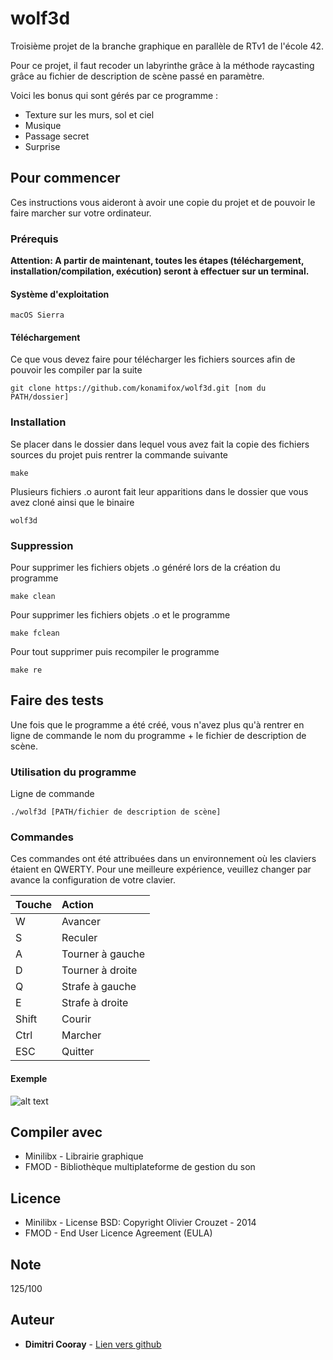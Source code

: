 # wolf3d

Troisième projet de la branche graphique en parallèle de RTv1 de l'école 42.

Pour ce projet, il faut recoder un labyrinthe grâce à la méthode raycasting grâce au fichier de description de scène passé en paramètre.

Voici les bonus qui sont gérés par ce programme :
* Texture sur les murs, sol et ciel
* Musique
* Passage secret
* Surprise

## Pour commencer

Ces instructions vous aideront à avoir une copie du projet et de pouvoir le faire marcher sur votre ordinateur.

### Prérequis

**Attention: A partir de maintenant, toutes les étapes (téléchargement, installation/compilation, exécution) seront à effectuer sur un terminal.**

#### Système d'exploitation

```
macOS Sierra
```

#### Téléchargement

Ce que vous devez faire pour télécharger les fichiers sources afin de pouvoir les compiler par la suite

```
git clone https://github.com/konamifox/wolf3d.git [nom du PATH/dossier]
```

### Installation

Se placer dans le dossier dans lequel vous avez fait la copie des fichiers sources du projet puis rentrer la commande suivante

```
make
```

Plusieurs fichiers .o auront fait leur apparitions dans le dossier que vous avez cloné ainsi que le binaire

```
wolf3d
```

### Suppression

Pour supprimer les fichiers objets .o généré lors de la création du programme

```
make clean
```

Pour supprimer les fichiers objets .o et le programme

```
make fclean
```

Pour tout supprimer puis recompiler le programme

```
make re
```

## Faire des tests

Une fois que le programme a été créé, vous n'avez plus qu'à rentrer en ligne de commande le nom du programme + le fichier 
de description de scène.

### Utilisation du programme

Ligne de commande

```
./wolf3d [PATH/fichier de description de scène]
```

### Commandes

Ces commandes ont été attribuées dans un environnement où les claviers étaient en QWERTY. Pour une meilleure expérience, 
veuillez changer par avance la configuration de votre clavier.

| Touche |      Action      |
| ------ |:---------------- |
| W      | Avancer          |
| S      | Reculer          |
| A      | Tourner à gauche |
| D      | Tourner à droite |
| Q      | Strafe à gauche  |
| E      | Strafe à droite  |
| Shift  | Courir           |
| Ctrl   | Marcher          |
| ESC    | Quitter          |

#### Exemple
![alt text](https://raw.githubusercontent.com/konamifox/wolf3d/master/photo/wolf3d.jpeg)

## Compiler avec
* Minilibx - Librairie graphique
* FMOD - Bibliothèque multiplateforme de gestion du son

## Licence
* Minilibx - License BSD: Copyright Olivier Crouzet - 2014
* FMOD - End User Licence Agreement (EULA)

## Note
125/100

## Auteur

* **Dimitri Cooray** - [Lien vers github](https://github.com/konamifox)

